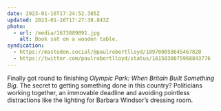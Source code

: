 ```yaml
---
date: 2023-01-16T17:24:52.385Z
updated: 2023-01-16T17:27:38.843Z
photo:
  - url: /media/1673889891.jpg
    alt: Book sat on a wooden table.
syndication:
  - https://mastodon.social/@paulrobertlloyd/109700058645467820
  - https://twitter.com/paulrobertlloyd/status/1615038075968843776
---
```

Finally got round to finishing <cite>Olympic Park: When Britain Built Something Big</cite>. The secret to getting something done in this country? Politicians working together, an immovable deadline and avoiding pointless distractions like the lighting for Barbara Windsor’s dressing room.
